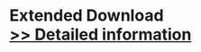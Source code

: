 # Extended Download<br />[>> Detailed information](https://secure.shareit.com/shareit/product.html?productid=300623515&affiliateid=200057808)